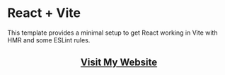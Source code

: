 # React + Vite

This template provides a minimal setup to get React working in Vite with HMR and some ESLint rules.

<h2 align="center"><a href="https://ananya-3dportfolio.vercel.app" target="_blank">Visit My Website</a></h2>
